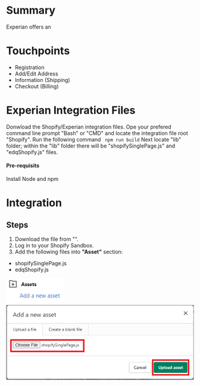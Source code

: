 # Summary
Experian offers an 

# Touchpoints
* Registration
* Add/Edit Address
* Information (Shipping)
* Checkout (Billing)

# Experian Integration Files
Donwload the Shopify/Experian integration files.
Ope your prefered command line prompt "Bash" or "CMD" and locate the integration file root "Shopify".
Run the following command ``` npm run build```
Next locate "lib" folder; within the "lib" folder there will be "shopifySinglePage.js" and "edqShopify.js" files.

#### Pre-requisits
Install Node and npm

# Integration
## Steps
1. Download the file from "".
2. Log in to your Shopify Sandbox.
3. Add the following files into **"Asset"** section:
*	shopifySinglePage.js
*	edqShopify.js

![Assets](https://raw.githubusercontent.com/JoseCastilloExperian/edqCommerceCloud/master/ShpifyImages/Assets.png)
![AddAssets](https://raw.githubusercontent.com/JoseCastilloExperian/edqCommerceCloud/master/ShpifyImages/addAsset.png)
